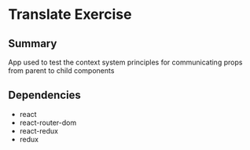 # Translate Exercise

## Summary
App used to test the context system principles for communicating props from parent to child components

## Dependencies
- react
- react-router-dom
- react-redux
- redux
